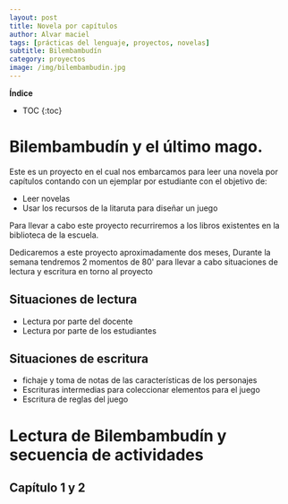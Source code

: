 ```yaml
---
layout: post
title: Novela por capítulos
author: Alvar maciel
tags: [prácticas del lenguaje, proyectos, novelas]
subtitle: Bilembambudín
category: proyectos
image: /img/bilembambudin.jpg
---
```



**Índice**

* TOC
{:toc}

# Bilembambudín y el último mago.

Este es un proyecto en el cual nos embarcamos para leer una novela por capítulos contando con un ejemplar por estudiante con el objetivo de:
- Leer novelas
- Usar los recursos de la litaruta para diseñar un juego

Para llevar a cabo este proyecto recurriremos a los libros existentes en la biblioteca de la escuela.

Dedicaremos a este proyecto aproximadamente dos meses, Durante la semana tendremos 2 momentos de 80' para llevar a cabo situaciones de lectura y escritura en torno al proyecto

## Situaciones de lectura
- Lectura por parte del docente
- Lectura por parte de los estudiantes

## Situaciones de escritura
- fichaje y toma de notas de las características de los personajes
- Escrituras intermedias para coleccionar elementos para el juego
- Escritura de reglas del juego

# Lectura de Bilembambudín y secuencia de actividades

## Capítulo 1 y 2
